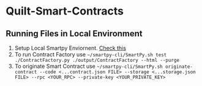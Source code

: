 # Quilt-Smart-Contracts

## Running Files in Local Environment
1. Setup Local Smartpy Enviornent. [Check this](https://smartpy.io/docs/cli/)
2. To run Contract Factory use
`~/smartpy-cli/SmartPy.sh test ./ContractFactory.py ./output/ContractFactory --html --purge`
3. To originate Smart Contract use
`~/smartpy-cli/SmartPy.sh originate-contract --code <...contract.json FILE> --storage <...storage.json FILE> --rpc <YOUR_RPC> --private-key <YOUR_PRIVATE_KEY>`
